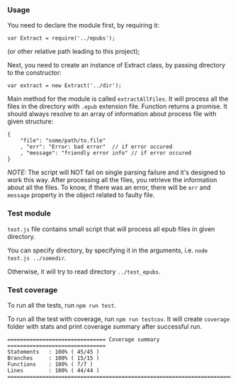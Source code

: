 ### Usage

You need to declare the module first, by requiring it:

`var Extract = require('../epubs');`

(or other relative path leading to this project);

Next, you need to create an instance of Extract class, by passing directory to the constructor:

`var extract = new Extract('../dir');`

Main method for the module is called `extractAllFiles`. It will process all the files in the directory with `.epub` extension file. Function returns a promise. It should always resolve to an array of information about process file with given structure:

````
{
    "file": "some/path/to.file"
    , "err": "Error: bad error"  // if error occured
    , "message": "friendly error info" // if error occured
}
````

*NOTE:* The script will NOT fail on single parsing failure and it's designed to work this way. After processing all the files, you retrieve the information about all the files. To know, if there was an error, there will be `err` and `message` property in the object related to faulty file.

### Test module

`test.js` file contains small script that will process all epub files in given directory. 

You can specify directory, by specifying it in the arguments, i.e. `node test.js ../somedir`.

Otherwise, it will try to read directory `../test_epubs`.

### Test coverage

To run all the tests, run `npm run test`.

To run all the test with coverage, run `npm run testcov`. It will create `coverage` folder with stats and print coverage summary after successful run.


````
=============================== Coverage summary ===============================
Statements   : 100% ( 45/45 )
Branches     : 100% ( 15/15 )
Functions    : 100% ( 7/7 )
Lines        : 100% ( 44/44 )
================================================================================
````